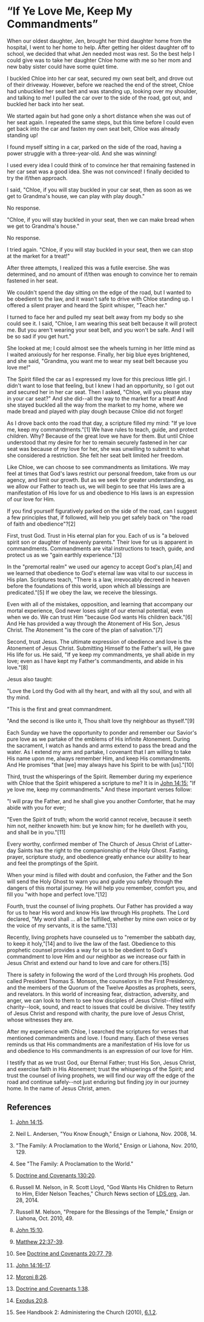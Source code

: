# “If Ye Love Me, Keep My Commandments”

When our oldest daughter, Jen, brought her third daughter home from the
hospital, I went to her home to help. After getting her oldest daughter off to
school, we decided that what Jen needed most was rest. So the best help I
could give was to take her daughter Chloe home with me so her mom and new baby
sister could have some quiet time.

I buckled Chloe into her car seat, secured my own seat belt, and drove out of
their driveway. However, before we reached the end of the street, Chloe had
unbuckled her seat belt and was standing up, looking over my shoulder, and
talking to me! I pulled the car over to the side of the road, got out, and
buckled her back into her seat.

We started again but had gone only a short distance when she was out of her
seat again. I repeated the same steps, but this time before I could even get
back into the car and fasten my own seat belt, Chloe was already standing up!

I found myself sitting in a car, parked on the side of the road, having a
power struggle with a three-year-old. And she was winning!

I used every idea I could think of to convince her that remaining fastened in
her car seat was a good idea. She was not convinced! I finally decided to try
the if/then approach.

I said, "Chloe, if you will stay buckled in your car seat, then as soon as we
get to Grandma's house, we can play with play dough."

No response.

"Chloe, if you will stay buckled in your seat, then we can make bread when we
get to Grandma's house."

No response.

I tried again. "Chloe, if you will stay buckled in your seat, then we can stop
at the market for a treat!"

After three attempts, I realized this was a futile exercise. She was
determined, and no amount of if/then was enough to convince her to remain
fastened in her seat.

We couldn't spend the day sitting on the edge of the road, but I wanted to be
obedient to the law, and it wasn't safe to drive with Chloe standing up. I
offered a silent prayer and heard the Spirit whisper, "Teach her."

I turned to face her and pulled my seat belt away from my body so she could
see it. I said, "Chloe, I am wearing this seat belt because it will protect
me. But you aren't wearing your seat belt, and you won't be safe. And I will
be so sad if you get hurt."

She looked at me; I could almost see the wheels turning in her little mind as
I waited anxiously for her response. Finally, her big blue eyes brightened,
and she said, "Grandma, you want me to wear my seat belt because you love me!"

The Spirit filled the car as I expressed my love for this precious little
girl. I didn't want to lose that feeling, but I knew I had an opportunity, so
I got out and secured her in her car seat. Then I asked, "Chloe, will you
please stay in your car seat?" And she did--all the way to the market for a
treat! And she stayed buckled all the way from the market to my home, where we
made bread and played with play dough because Chloe did not forget!

As I drove back onto the road that day, a scripture filled my mind: "If ye
love me, keep my commandments."[1] We have rules to teach, guide, and protect
children. Why? Because of the great love we have for them. But until Chloe
understood that my desire for her to remain securely fastened in her car seat
was because of my love for her, she was unwilling to submit to what she
considered a restriction. She felt her seat belt limited her freedom.

Like Chloe, we can choose to see commandments as limitations. We may feel at
times that God's laws restrict our personal freedom, take from us our agency,
and limit our growth. But as we seek for greater understanding, as we allow
our Father to teach us, we will begin to see that His laws are a manifestation
of His love for us and obedience to His laws is an expression of our love for
Him.

If you find yourself figuratively parked on the side of the road, can I
suggest a few principles that, if followed, will help you get safely back on
"the road of faith and obedience"?[2]

First, trust God. Trust in His eternal plan for you. Each of us is "a beloved
spirit son or daughter of heavenly parents." Their love for us is apparent in
commandments. Commandments are vital instructions to teach, guide, and protect
us as we "gain earthly experience."[3]

In the "premortal realm" we used our agency to accept God's plan,[4] and we
learned that obedience to God's eternal law was vital to our success in His
plan. Scriptures teach, "There is a law, irrevocably decreed in heaven before
the foundations of this world, upon which all blessings are predicated."[5] If
we obey the law, we receive the blessings.

Even with all of the mistakes, opposition, and learning that accompany our
mortal experience, God never loses sight of our eternal potential, even when
we do. We can trust Him "because God wants His children back."[6] And He has
provided a way through the Atonement of His Son, Jesus Christ. The Atonement
"is the core of the plan of salvation."[7]

Second, trust Jesus. The ultimate expression of obedience and love is the
Atonement of Jesus Christ. Submitting Himself to the Father's will, He gave
His life for us. He said, "If ye keep my commandments, ye shall abide in my
love; even as I have kept my Father's commandments, and abide in his love."[8]

Jesus also taught:

"Love the Lord thy God with all thy heart, and with all thy soul, and with all
thy mind.

"This is the first and great commandment.

"And the second is like unto it, Thou shalt love thy neighbour as thyself."[9]

Each Sunday we have the opportunity to ponder and remember our Savior's pure
love as we partake of the emblems of His infinite Atonement. During the
sacrament, I watch as hands and arms extend to pass the bread and the water.
As I extend my arm and partake, I covenant that I am willing to take His name
upon me, always remember Him, and keep His commandments. And He promises "that
[we] may always have his Spirit to be with [us]."[10]

Third, trust the whisperings of the Spirit. Remember during my experience with
Chloe that the Spirit whispered a scripture to me? It is in [John
14:15:](https://www.lds.org/scriptures/nt/john/14.15?lang=eng#14) "If ye love
me, keep my commandments." And these important verses follow:

"I will pray the Father, and he shall give you another Comforter, that he may
abide with you for ever;

"Even the Spirit of truth; whom the world cannot receive, because it seeth him
not, neither knoweth him: but ye know him; for he dwelleth with you, and shall
be in you."[11]

Every worthy, confirmed member of The Church of Jesus Christ of Latter-day
Saints has the right to the companionship of the Holy Ghost. Fasting, prayer,
scripture study, and obedience greatly enhance our ability to hear and feel
the promptings of the Spirit.

When your mind is filled with doubt and confusion, the Father and the Son will
send the Holy Ghost to warn you and guide you safely through the dangers of
this mortal journey. He will help you remember, comfort you, and fill you
"with hope and perfect love."[12]

Fourth, trust the counsel of living prophets. Our Father has provided a way
for us to hear His word and know His law through His prophets. The Lord
declared, "My word shall ... all be fulfilled, whether by mine own voice or by
the voice of my servants, it is the same."[13]

Recently, living prophets have counseled us to "remember the sabbath day, to
keep it holy,"[14] and to live the law of the fast. Obedience to this
prophetic counsel provides a way for us to be obedient to God's commandment to
love Him and our neighbor as we increase our faith in Jesus Christ and extend
our hand to love and care for others.[15]

There is safety in following the word of the Lord through His prophets. God
called President Thomas S. Monson, the counselors in the First Presidency, and
the members of the Quorum of the Twelve Apostles as prophets, seers, and
revelators. In this world of increasing fear, distraction, adversity, and
anger, we can look to them to see how disciples of Jesus Christ--filled with
charity--look, sound, and react to issues that could be divisive. They testify
of Jesus Christ and respond with charity, the pure love of Jesus Christ, whose
witnesses they are.

After my experience with Chloe, I searched the scriptures for verses that
mentioned commandments and love. I found many. Each of these verses reminds us
that His commandments are a manifestation of His love for us and obedience to
His commandments is an expression of our love for Him.

I testify that as we trust God, our Eternal Father; trust His Son, Jesus
Christ, and exercise faith in His Atonement; trust the whisperings of the
Spirit; and trust the counsel of living prophets, we will find our way off the
edge of the road and continue safely--not just enduring but finding joy in our
journey home. In the name of Jesus Christ, amen.

## References

  1.  [John 14:15](https://www.lds.org/scriptures/nt/john/14.15?lang=eng#14).

  2.  Neil L. Andersen, "You Know Enough," Ensign or Liahona, Nov. 2008, 14.

  3.  "The Family: A Proclamation to the World," Ensign or Liahona, Nov. 2010, 129.

  4.  See "The Family: A Proclamation to the World."

  5.  [Doctrine and Covenants 130:20](https://www.lds.org/scriptures/dc-testament/dc/130.20?lang=eng#19).

  6.  Russell M. Nelson, in R. Scott Lloyd, "God Wants His Children to Return to Him, Elder Nelson Teaches," Church News section of [LDS.org](http://www.lds.org/church/news/god-wants-his-children-to-return-to-him-elder-nelson-teaches?lang=eng), Jan. 28, 2014.

  7.  Russell M. Nelson, "Prepare for the Blessings of the Temple," Ensign or Liahona, Oct. 2010, 49.

  8.  [John 15:10](https://www.lds.org/scriptures/nt/john/15.10?lang=eng#9).

  9.  [Matthew 22:37-39](https://www.lds.org/scriptures/nt/matt/22.37-39?lang=eng#36).

  10.  See [Doctrine and Covenants 20:77, 79](https://www.lds.org/scriptures/dc-testament/dc/20.77%2C79?lang=eng#76).

  11.  [John 14:16-17](https://www.lds.org/scriptures/nt/john/14.16-17?lang=eng#15).

  12.  [Moroni 8:26](https://www.lds.org/scriptures/bofm/moro/8.26?lang=eng#25).

  13.  [Doctrine and Covenants 1:38](https://www.lds.org/scriptures/dc-testament/dc/1.38?lang=eng#37).

  14.  [Exodus 20:8](https://www.lds.org/scriptures/ot/ex/20.8?lang=eng#7).

  15.  See Handbook 2: Administering the Church (2010), [6.1.2](http://www.lds.org/handbook/handbook-2-administering-the-church/welfare-principles-and-leadership?lang=eng#6.1.2).

